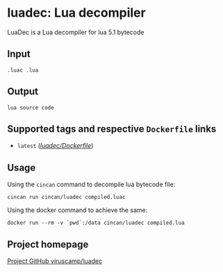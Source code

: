 # luadec: Lua decompiler

LuaDec is a Lua decompiler for lua 5.1 bytecode

## Input

```
.luac .lua
```

## Output

```
lua source code
```

## Supported tags and respective `Dockerfile` links
* `latest` ([*luadec/Dockerfile*](Dockerfile))

## Usage

Using the `cincan` command to decompile lua bytecode file:

```
cincan run cincan/luadec compiled.luac
```

Using the docker command to achieve the same:

```
docker run --rm -v `pwd`:/data cincan/luadec compiled.lua
```

## Project homepage

[Project GitHub viruscamp/luadec](https://github.com/viruscamp/luadec)
